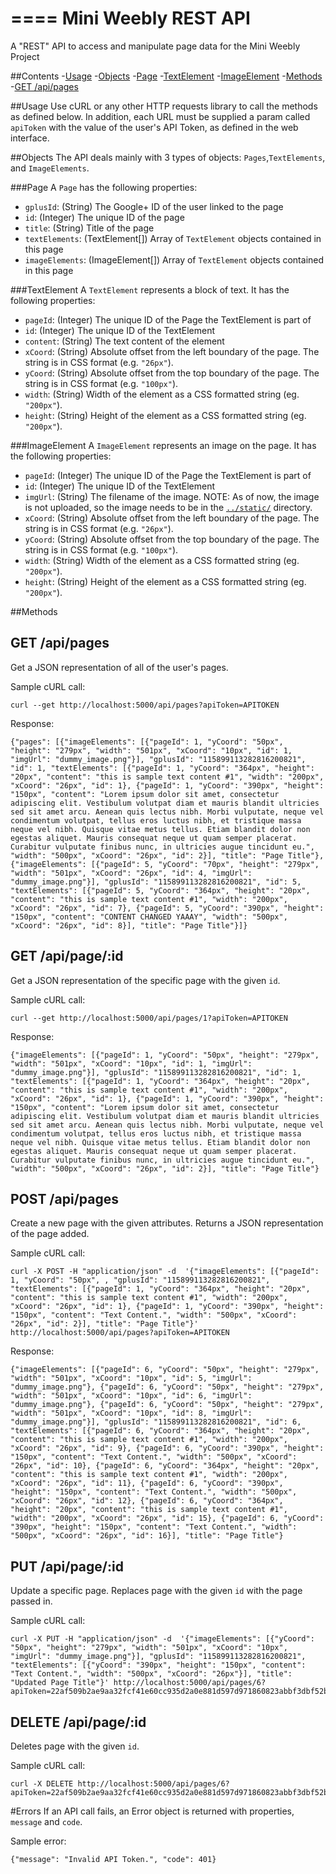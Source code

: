 ====
Mini Weebly REST API
====
A "REST" API to access and manipulate page data for the Mini Weebly Project

##Contents
-[Usage](#usage)
-[Objects](#objects)
  -[Page](#page)
  -[TextElement](#textelement)
  -[ImageElement](#imagelement)
-[Methods](#methods)
  -[GET /api/pages](#get-apipages)

##Usage
Use cURL or any other HTTP requests library to call the methods as defined below. In addition, each URL must be supplied a param called `apiToken` with the value of the user's API Token, as defined in the web interface.

##Objects
The API deals mainly with 3 types of objects: `Pages`,`TextElements`, and `ImageElements`.

###Page
A `Page` has the following properties:
- `gplusId`: (String) The Google+ ID of the user linked to the page
- `id`: (Integer) The unique ID of the page
- `title`: (String) Title of the page
- `textElements`: (TextElement[]) Array of `TextElement` objects contained in this page
- `imageElements`: (ImageElement[]) Array of `TextElement` objects contained in this page

###TextElement
A `TextElement` represents a block of text. It has the following properties:
- `pageId`: (Integer) The unique ID of the Page the TextElement is part of
- `id`: (Integer) The unique ID of the TextElement
- `content`: (String) The text content of the element
- `xCoord`: (String) Absolute offset from the left boundary of the page. The string is in CSS format (e.g. `"26px"`).
- `yCoord`: (String) Absolute offset from the top boundary of the page. The string is in CSS format (e.g. `"100px"`).
- `width`: (String) Width of the element as a CSS formatted string (eg. `"200px"`).
- `height`: (String) Height of the element as a CSS formatted string (eg. `"200px"`).

###ImageElement
A `ImageElement` represents an image on the page. It has the following properties:
- `pageId`: (Integer) The unique ID of the Page the TextElement is part of
- `id`: (Integer) The unique ID of the TextElement
- `imgUrl`: (String) The filename of the image. NOTE: As of now, the image is not uploaded, so the image needs to be in the [`../static/`](https://github.com/shivamthapar/weebly-mini/tree/master/app/static) directory.
- `xCoord`: (String) Absolute offset from the left boundary of the page. The string is in CSS format (e.g. `"26px"`).
- `yCoord`: (String) Absolute offset from the top boundary of the page. The string is in CSS format (e.g. `"100px"`).
- `width`: (String) Width of the element as a CSS formatted string (eg. `"200px"`).
- `height`: (String) Height of the element as a CSS formatted string (eg. `"200px"`).

##Methods

GET /api/pages
--------------------------------------
Get a JSON representation of all of the user's pages.

Sample cURL call:
```
curl --get http://localhost:5000/api/pages?apiToken=APITOKEN
```
Response:
```
{"pages": [{"imageElements": [{"pageId": 1, "yCoord": "50px", "height": "279px", "width": "501px", "xCoord": "10px", "id": 1, "imgUrl": "dummy_image.png"}], "gplusId": "115899113282816200821", "id": 1, "textElements": [{"pageId": 1, "yCoord": "364px", "height": "20px", "content": "this is sample text content #1", "width": "200px", "xCoord": "26px", "id": 1}, {"pageId": 1, "yCoord": "390px", "height": "150px", "content": "Lorem ipsum dolor sit amet, consectetur adipiscing elit. Vestibulum volutpat diam et mauris blandit ultricies sed sit amet arcu. Aenean quis lectus nibh. Morbi vulputate, neque vel condimentum volutpat, tellus eros luctus nibh, et tristique massa neque vel nibh. Quisque vitae metus tellus. Etiam blandit dolor non egestas aliquet. Mauris consequat neque ut quam semper placerat. Curabitur vulputate finibus nunc, in ultricies augue tincidunt eu.", "width": "500px", "xCoord": "26px", "id": 2}], "title": "Page Title"}, {"imageElements": [{"pageId": 5, "yCoord": "70px", "height": "279px", "width": "501px", "xCoord": "26px", "id": 4, "imgUrl": "dummy_image.png"}], "gplusId": "115899113282816200821", "id": 5, "textElements": [{"pageId": 5, "yCoord": "364px", "height": "20px", "content": "this is sample text content #1", "width": "200px", "xCoord": "26px", "id": 7}, {"pageId": 5, "yCoord": "390px", "height": "150px", "content": "CONTENT CHANGED YAAAY", "width": "500px", "xCoord": "26px", "id": 8}], "title": "Page Title"}]}
```
GET /api/page/:id
--------------------------------------
Get a JSON representation of the specific page with the given `id`.

Sample cURL call:
```
curl --get http://localhost:5000/api/pages/1?apiToken=APITOKEN
```
Response:
```
{"imageElements": [{"pageId": 1, "yCoord": "50px", "height": "279px", "width": "501px", "xCoord": "10px", "id": 1, "imgUrl": "dummy_image.png"}], "gplusId": "115899113282816200821", "id": 1, "textElements": [{"pageId": 1, "yCoord": "364px", "height": "20px", "content": "this is sample text content #1", "width": "200px", "xCoord": "26px", "id": 1}, {"pageId": 1, "yCoord": "390px", "height": "150px", "content": "Lorem ipsum dolor sit amet, consectetur adipiscing elit. Vestibulum volutpat diam et mauris blandit ultricies sed sit amet arcu. Aenean quis lectus nibh. Morbi vulputate, neque vel condimentum volutpat, tellus eros luctus nibh, et tristique massa neque vel nibh. Quisque vitae metus tellus. Etiam blandit dolor non egestas aliquet. Mauris consequat neque ut quam semper placerat. Curabitur vulputate finibus nunc, in ultricies augue tincidunt eu.", "width": "500px", "xCoord": "26px", "id": 2}], "title": "Page Title"}
```
POST /api/pages
--------------------------------------
Create a new page with the given attributes. Returns a JSON representation of the page added.

Sample cURL call:
```
curl -X POST -H "application/json" -d  '{"imageElements": [{"pageId": 1, "yCoord": "50px", , "gplusId": "115899113282816200821", "textElements": [{"pageId": 1, "yCoord": "364px", "height": "20px", "content": "this is sample text content #1", "width": "200px", "xCoord": "26px", "id": 1}, {"pageId": 1, "yCoord": "390px", "height": "150px", "content": "Text Content.", "width": "500px", "xCoord": "26px", "id": 2}], "title": "Page Title"}' http://localhost:5000/api/pages?apiToken=APITOKEN
```
Response:
```
{"imageElements": [{"pageId": 6, "yCoord": "50px", "height": "279px", "width": "501px", "xCoord": "10px", "id": 5, "imgUrl": "dummy_image.png"}, {"pageId": 6, "yCoord": "50px", "height": "279px", "width": "501px", "xCoord": "10px", "id": 6, "imgUrl": "dummy_image.png"}, {"pageId": 6, "yCoord": "50px", "height": "279px", "width": "501px", "xCoord": "10px", "id": 8, "imgUrl": "dummy_image.png"}], "gplusId": "115899113282816200821", "id": 6, "textElements": [{"pageId": 6, "yCoord": "364px", "height": "20px", "content": "this is sample text content #1", "width": "200px", "xCoord": "26px", "id": 9}, {"pageId": 6, "yCoord": "390px", "height": "150px", "content": "Text Content.", "width": "500px", "xCoord": "26px", "id": 10}, {"pageId": 6, "yCoord": "364px", "height": "20px", "content": "this is sample text content #1", "width": "200px", "xCoord": "26px", "id": 11}, {"pageId": 6, "yCoord": "390px", "height": "150px", "content": "Text Content.", "width": "500px", "xCoord": "26px", "id": 12}, {"pageId": 6, "yCoord": "364px", "height": "20px", "content": "this is sample text content #1", "width": "200px", "xCoord": "26px", "id": 15}, {"pageId": 6, "yCoord": "390px", "height": "150px", "content": "Text Content.", "width": "500px", "xCoord": "26px", "id": 16}], "title": "Page Title"}
```
PUT /api/page/:id 
--------------------------------------
Update a specific page. Replaces page with the given `id` with the page passed in.

Sample cURL call:
```
curl -X PUT -H "application/json" -d  '{"imageElements": [{"yCoord": "50px", "height": "279px", "width": "501px", "xCoord": "10px", "imgUrl": "dummy_image.png"}], "gplusId": "115899113282816200821", "textElements": [{"yCoord": "390px", "height": "150px", "content": "Text Content.", "width": "500px", "xCoord": "26px"}], "title": "Updated Page Title"}' http://localhost:5000/api/pages/6?apiToken=22af509b2ae9aa32fcf41e60cc935d2a0e881d597d971860823abbf3dbf52b7b
```
DELETE /api/page/:id
--------------------------------------
Deletes page with the given `id`.

Sample cURL call:
```
curl -X DELETE http://localhost:5000/api/pages/6?apiToken=22af509b2ae9aa32fcf41e60cc935d2a0e881d597d971860823abbf3dbf52b7b
```

#Errors
If an API call fails, an Error object is returned with properties, `message` and `code`.

Sample error:
```
{"message": "Invalid API Token.", "code": 401}
```
